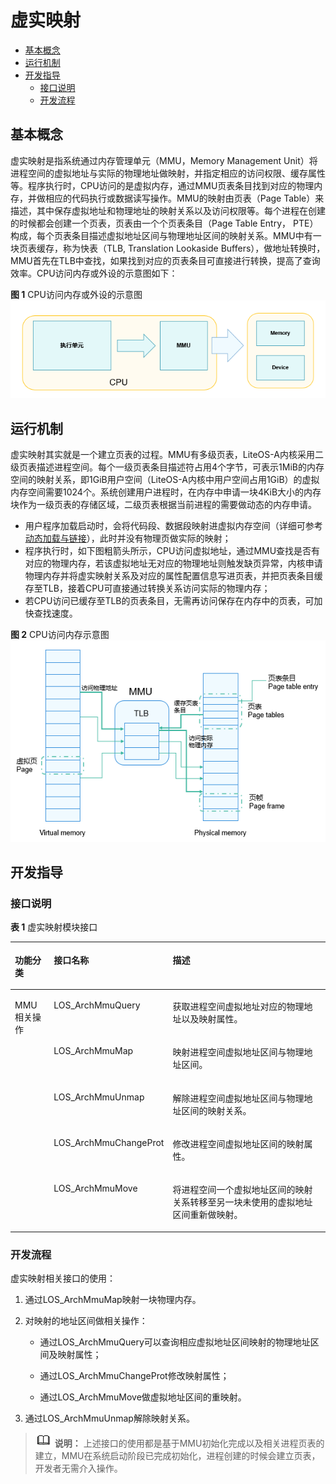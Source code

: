 # 虚实映射<a name="ZH-CN_TOPIC_0000001079036248"></a>

-   [基本概念](#section9108144913615)
-   [运行机制](#section12392621871)
-   [开发指导](#section10264102013713)
    -   [接口说明](#section195320251578)
    -   [开发流程](#section152774210712)


## 基本概念<a name="section9108144913615"></a>

虚实映射是指系统通过内存管理单元（MMU，Memory Management Unit）将进程空间的虚拟地址与实际的物理地址做映射，并指定相应的访问权限、缓存属性等。程序执行时，CPU访问的是虚拟内存，通过MMU页表条目找到对应的物理内存，并做相应的代码执行或数据读写操作。MMU的映射由页表（Page Table）来描述，其中保存虚拟地址和物理地址的映射关系以及访问权限等。每个进程在创建的时候都会创建一个页表，页表由一个个页表条目（Page Table Entry， PTE）构成，每个页表条目描述虚拟地址区间与物理地址区间的映射关系。MMU中有一块页表缓存，称为快表（TLB, Translation Lookaside Buffers），做地址转换时，MMU首先在TLB中查找，如果找到对应的页表条目可直接进行转换，提高了查询效率。CPU访问内存或外设的示意图如下：

**图 1**  CPU访问内存或外设的示意图<a name="fig209379387574"></a>  
![](figure/CPU访问内存或外设的示意图.png "CPU访问内存或外设的示意图")

## 运行机制<a name="section12392621871"></a>

虚实映射其实就是一个建立页表的过程。MMU有多级页表，LiteOS-A内核采用二级页表描述进程空间。每个一级页表条目描述符占用4个字节，可表示1MiB的内存空间的映射关系，即1GiB用户空间（LiteOS-A内核中用户空间占用1GiB）的虚拟内存空间需要1024个。系统创建用户进程时，在内存中申请一块4KiB大小的内存块作为一级页表的存储区域，二级页表根据当前进程的需要做动态的内存申请。

-   用户程序加载启动时，会将代码段、数据段映射进虚拟内存空间（详细可参考[动态加载与链接](kernel-small-bundles-linking.md)），此时并没有物理页做实际的映射；
-   程序执行时，如下图粗箭头所示，CPU访问虚拟地址，通过MMU查找是否有对应的物理内存，若该虚拟地址无对应的物理地址则触发缺页异常，内核申请物理内存并将虚实映射关系及对应的属性配置信息写进页表，并把页表条目缓存至TLB，接着CPU可直接通过转换关系访问实际的物理内存；
-   若CPU访问已缓存至TLB的页表条目，无需再访问保存在内存中的页表，可加快查找速度。

**图 2**  CPU访问内存示意图<a name="fig95557155719"></a>  
![](figure/CPU访问内存示意图.png "CPU访问内存示意图")

## 开发指导<a name="section10264102013713"></a>

### 接口说明<a name="section195320251578"></a>

**表 1**  虚实映射模块接口

<a name="table1415203765610"></a>
<table><thead align="left"><tr id="row134151837125611"><th class="cellrowborder" valign="top" width="12.821282128212822%" id="mcps1.2.4.1.1"><p id="p16415637105612"><a name="p16415637105612"></a><a name="p16415637105612"></a>功能分类</p>
</th>
<th class="cellrowborder" valign="top" width="29.832983298329836%" id="mcps1.2.4.1.2"><p id="p11415163718562"><a name="p11415163718562"></a><a name="p11415163718562"></a>接口<strong id="b197068338312"><a name="b197068338312"></a><a name="b197068338312"></a>名称</strong></p>
</th>
<th class="cellrowborder" valign="top" width="57.34573457345735%" id="mcps1.2.4.1.3"><p id="p1641533755612"><a name="p1641533755612"></a><a name="p1641533755612"></a>描述</p>
</th>
</tr>
</thead>
<tbody><tr id="row12171174434013"><td class="cellrowborder" rowspan="5" valign="top" width="12.821282128212822%" headers="mcps1.2.4.1.1 "><p id="p48244461959"><a name="p48244461959"></a><a name="p48244461959"></a>MMU相关操作</p>
</td>
<td class="cellrowborder" valign="top" width="29.832983298329836%" headers="mcps1.2.4.1.2 "><p id="p15630114884017"><a name="p15630114884017"></a><a name="p15630114884017"></a>LOS_ArchMmuQuery</p>
</td>
<td class="cellrowborder" valign="top" width="57.34573457345735%" headers="mcps1.2.4.1.3 "><p id="p4171244164013"><a name="p4171244164013"></a><a name="p4171244164013"></a>获取进程空间虚拟地址对应的物理地址以及映射属性。</p>
</td>
</tr>
<tr id="row17223043124018"><td class="cellrowborder" valign="top" headers="mcps1.2.4.1.1 "><p id="p1730695210400"><a name="p1730695210400"></a><a name="p1730695210400"></a>LOS_ArchMmuMap</p>
</td>
<td class="cellrowborder" valign="top" headers="mcps1.2.4.1.2 "><p id="p202242431404"><a name="p202242431404"></a><a name="p202242431404"></a>映射进程空间虚拟地址区间与物理地址区间。</p>
</td>
</tr>
<tr id="row536885134010"><td class="cellrowborder" valign="top" headers="mcps1.2.4.1.1 "><p id="p236819594010"><a name="p236819594010"></a><a name="p236819594010"></a>LOS_ArchMmuUnmap</p>
</td>
<td class="cellrowborder" valign="top" headers="mcps1.2.4.1.2 "><p id="p736918564019"><a name="p736918564019"></a><a name="p736918564019"></a>解除进程空间虚拟地址区间与物理地址区间的映射关系。</p>
</td>
</tr>
<tr id="row11567448194112"><td class="cellrowborder" valign="top" headers="mcps1.2.4.1.1 "><p id="p0568204814115"><a name="p0568204814115"></a><a name="p0568204814115"></a>LOS_ArchMmuChangeProt</p>
</td>
<td class="cellrowborder" valign="top" headers="mcps1.2.4.1.2 "><p id="p05681348204114"><a name="p05681348204114"></a><a name="p05681348204114"></a>修改进程空间虚拟地址区间的映射属性。</p>
</td>
</tr>
<tr id="row1141513373562"><td class="cellrowborder" valign="top" headers="mcps1.2.4.1.1 "><p id="p17765212416"><a name="p17765212416"></a><a name="p17765212416"></a>LOS_ArchMmuMove</p>
</td>
<td class="cellrowborder" valign="top" headers="mcps1.2.4.1.2 "><p id="p1972971913115"><a name="p1972971913115"></a><a name="p1972971913115"></a>将进程空间一个虚拟地址区间的映射关系转移至另一块未使用的虚拟地址区间重新做映射。</p>
</td>
</tr>
</tbody>
</table>

### 开发流程<a name="section152774210712"></a>

虚实映射相关接口的使用：

1.  通过LOS\_ArchMmuMap映射一块物理内存。
2.  对映射的地址区间做相关操作：
    -   通过LOS\_ArchMmuQuery可以查询相应虚拟地址区间映射的物理地址区间及映射属性；

    -   通过LOS\_ArchMmuChangeProt修改映射属性；
    -   通过LOS\_ArchMmuMove做虚拟地址区间的重映射。

3.  通过LOS\_ArchMmuUnmap解除映射关系。

>![](../public_sys-resources/icon-note.gif) **说明：** 
>上述接口的使用都是基于MMU初始化完成以及相关进程页表的建立，MMU在系统启动阶段已完成初始化，进程创建的时候会建立页表，开发者无需介入操作。

